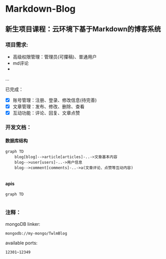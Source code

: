 # Markdown-Blog
## 新生项目课程：云环境下基于Markdown的博客系统

### 项目需求:
- 高级权限管理：管理员(可攥稿)、普通用户
- md评论  
- 
...  

已完成：
 - [x] 账号管理：注册、登录、修改信息(待完善)
 - [x] 文章管理：发布、修改、删除、查看
 - [x] 互动功能：评论、回复、文章点赞

### 开发文档：
#### 数据库结构
```mermaid
graph TD
    blog[blog]-->article[articles]-..->文章基本内容
    blog-->user[users]-..->用户信息
    blog-->comment[comments]-..->a(文章评论、点赞等互动内容)
    
```
#### apis
```mermaid
graph TD
    
```

### 注释：
mongoDB linker:
```
mongodb://my-mongo/TwlmBlog
```
available ports:
```
12301~12349
```